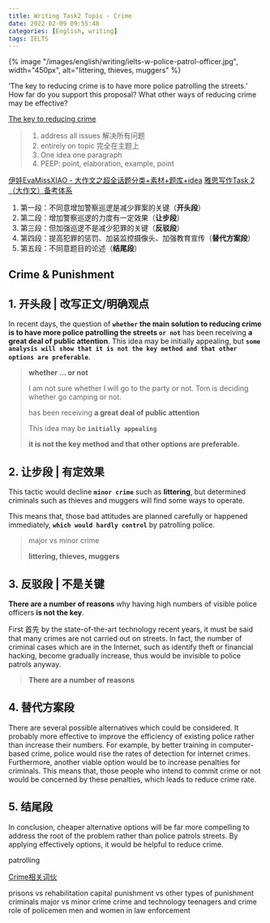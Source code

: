 ```yaml
---
title: Writing Task2 Topic - Crime
date: 2022-02-09 09:55:48
categories: [English, writing]
tags: IELTS
---
```


{% image "/images/english/writing/ielts-w-police-patrol-officer.jpg", width="450px", alt="littering, thieves, muggers" %}

<!-- more -->

‘The key to reducing crime is to have more police patrolling the streets.’ How far do you support this proposal? What other ways of reducing crime may be effective?

[The key to reducing crime](https://writing9.com/text/5ede5fd09c2e600018fe3f91)


> 1. address all issues 解决所有问题
> 2. entirely on topic 完全在主题上
> 3. One idea one paragraph
> 4. PEEP: point, elaboration, example, point

[伊娃EvaMissXIAO​ - 大作文之超全话题分类+素材+题库+idea](https://zhuanlan.zhihu.com/p/138144807)
[雅思写作Task 2（大作文）备考体系](https://zhuanlan.zhihu.com/p/114305647)

1. 第一段：不同意增加警察巡逻是减少罪案的关键（**开头段**）
2. 第二段：增加警察巡逻的力度有一定效果（**让步段**）
3. 第三段：但加强巡逻不是减少犯罪的关键（**反驳段**）
4. 第四段：提高犯罪的惩罚、加装监控摄像头、加强教育宣传（**替代方案段**）
5. 第五段：不同意题目的论述（**结尾段**）

## Crime & Punishment

## 1. 开头段 | 改写正文/明确观点

In recent days, the question of **`whether` the main solution to reducing crime is to have more police patrolling the streets `or not`** has been receiving **a great deal of public attention**. This idea may be initially appealing, but **`some analysis will show that it is not the key method and that other options are preferable`**.

> **whether ... or not**
>
>   I am not sure whether I will go to the party or not.
>   Tom is deciding whether go camping or not.
> 
> has been receiving **a great deal of public attention**
>
> This idea may be **`initially appealing`** 
>
> **it is not the key method and that other options are preferable.**

## 2. 让步段 | 有定效果

This tactic would decline **`minor crime`** such as **littering**, but determined criminals such as thieves and muggers will find some ways to operate. 

This means that, those bad attitudes are planned carefully or happened immediately, **`which would hardly control`** by patrolling police.

> major vs minor crime
>
> **littering, thieves, muggers**

## 3. 反驳段 | 不是关键

**There are a number of reasons** why having high numbers of visible police officers **is not the key**. 

First 首先
 by the state-of-the-art technology recent years, it must be said that many crimes are not carried out on streets. In fact, the number of criminal cases which are in the Internet, such as identify theft or financial hacking, become gradually increase, thus would be invisible to police patrols anyway. 

> **There are a number of reasons**
>
> 

## 4. 替代方案段

There are several possible alternatives which could be considered. It probably more effective to improve the efficiency of existing police rather than increase their numbers. For example, by better training in computer-based crime, police would rise the rates of detection for internet crimes. Furthermore, another viable option would be to increase penalties for criminals. This means that, those people who intend to commit crime or not would be concerned by these penalties, which leads to reduce crime rate.

## 5. 结尾段

In conclusion, cheaper alternative options will be far more compelling to address the root of the problem rather than police patrols streets. By applying effectively options, it would be helpful to reduce crime.

patrolling


[Crime相关词伙](https://mp.weixin.qq.com/s/5kQsfpNPIIwOOf59ZDTSMg)

prisons vs rehabilitation
capital punishment vs other types of punishment
criminals
major vs minor crime
crime and technology
teenagers and crime
role of policemen
men and women in law enforcement

